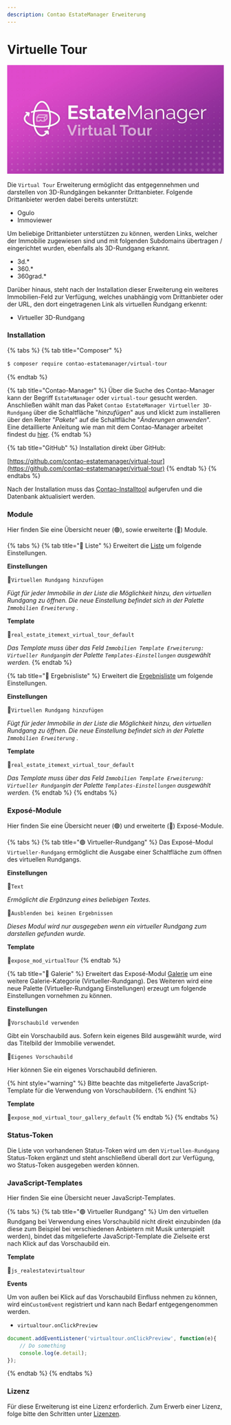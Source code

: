 ```yaml
---
description: Contao EstateManager Erweiterung
---
```


# Virtuelle Tour

![](../../.gitbook/assets/produktbild_virtual-tour_github.jpg)

Die `Virtual Tour` Erweiterung ermöglicht das entgegennehmen und darstellen von 3D-Rundgängen bekannter Drittanbieter. Folgende Drittanbieter werden dabei bereits unterstützt:

* Ogulo
* Immoviewer

Um beliebige Drittanbieter unterstützen zu können, werden Links, welcher der Immobilie zugewiesen sind und mit folgenden Subdomains übertragen / eingerichtet wurden, ebenfalls als 3D-Rundgang erkannt.

* 3d.\*
* 360.\*
* 360grad.\*

Darüber hinaus, steht nach der Installation dieser Erweiterung ein weiteres Immobilien-Feld zur Verfügung, welches unabhängig vom Drittanbieter oder der URL, den dort eingetragenen Link als virtuellen Rundgang erkennt:

* Virtueller 3D-Rundgang

### Installation

{% tabs %}
{% tab title="Composer" %}
```bash
$ composer require contao-estatemanager/virtual-tour
```
{% endtab %}

{% tab title="Contao-Manager" %}
Über die Suche des Contao-Manager kann der Begriff `EstateManager` oder `virtual-tour` gesucht werden. Anschließen wählt man das Paket `Contao EstateManager Virtueller 3D-Rundgang` über die Schaltfläche "_hinzufügen_" aus und klickt zum installieren über den Reiter "_Pakete_" auf die Schaltfläche "_Änderungen anwenden_". Eine detaillierte Anleitung wie man mit dem Contao-Manager arbeitet findest du [hier](https://docs.contao.org/manual/de/installation/erweiterungen-installieren/).
{% endtab %}

{% tab title="GitHub" %}
Installation direkt über GitHub:

[https://github.com/contao-estatemanager/virtual-tour](https://github.com/contao-estatemanager/virtual-tour)
{% endtab %}
{% endtabs %}

Nach der Installation muss das [Contao-Installtool](https://docs.contao.org/manual/de/installation/contao-installtool/) aufgerufen und die Datenbank aktualisiert werden. 

### Module

Hier finden Sie eine Übersicht neuer \(🟢\), sowie erweiterte \(🔵\) Module.

{% tabs %}
{% tab title="🔵 Liste" %}
Erweitert die [Liste](../../installation-konfiguration/frontend-konfiguration/module/liste.md) um folgende Einstellungen.

**Einstellungen**

🔹`Virtuellen Rundgang hinzufügen`

_Fügt für jeder Immobilie in der Liste die Möglichkeit hinzu, den virtuellen Rundgang zu öffnen. Die neue Einstellung befindet sich in der Palette `Immobilien Erweiterung` ._

**Template**

🔸`real_estate_itemext_virtual_tour_default`

_Das Template muss über das Feld `Immobilien Template Erweiterung: Virtueller Rundgang`in der Palette `Templates-Einstellungen` ausgewählt werden._
{% endtab %}

{% tab title="🔵 Ergebnisliste" %}
Erweitert die [Ergebnisliste](../../installation-konfiguration/frontend-konfiguration/module/ergebnisliste.md) um folgende Einstellungen.

**Einstellungen**

🔹`Virtuellen Rundgang hinzufügen`

_Fügt für jeder Immobilie in der Liste die Möglichkeit hinzu, den virtuellen Rundgang zu öffnen. Die neue Einstellung befindet sich in der Palette `Immobilien Erweiterung` ._

**Template**

🔸`real_estate_itemext_virtual_tour_default`

_Das Template muss über das Feld `Immobilien Template Erweiterung: Virtueller Rundgang`in der Palette `Templates-Einstellungen` ausgewählt werden._
{% endtab %}
{% endtabs %}

### Exposé-Module

Hier finden Sie eine Übersicht neuer \(🟢\) und erweiterte \(🔵\) Exposé-Module.

{% tabs %}
{% tab title="🟢 Virtueller-Rundgang" %}
Das Exposé-Modul `Virtueller-Rundgang` ermöglicht die Ausgabe einer Schaltfläche zum öffnen des virtuellen Rundgangs.

**Einstellungen**

🔹`Text`

_Ermöglicht die Ergänzung eines beliebigen Textes._

🔹`Ausblenden bei keinen Ergebnissen`

_Dieses Modul wird nur ausgegeben wenn ein virtueller Rundgang zum darstellen gefunden wurde._

**Template**

🔸`expose_mod_virtualTour`
{% endtab %}

{% tab title="🔵 Galerie" %}
Erweitert das Exposé-Modul [Galerie](../../installation-konfiguration/backend-konfiguration/expose-module/galerie.md) um eine weitere Galerie-Kategorie \(Virtueller-Rundgang\). Des Weiteren wird eine neue Palette \(Virtueller-Rundgang Einstellungen\) erzeugt um folgende Einstellungen vornehmen zu können.

**Einstellungen**

🔹`Vorschaubild verwenden`

Gibt ein Vorschaubild aus. Sofern kein eigenes Bild ausgewählt wurde, wird das Titelbild der Immobilie verwendet.

🔹`Eigenes Vorschaubild`

Hier können Sie ein eigenes Vorschaubild definieren.

{% hint style="warning" %}
Bitte beachte das mitgelieferte JavaScript-Template für die Verwendung von Vorschaubildern.
{% endhint %}

**Template**

🔸`expose_mod_virtual_tour_gallery_default`
{% endtab %}
{% endtabs %}

### Status-Token

Die Liste von vorhandenen Status-Token wird um den `Virtuellen-Rundgang` Status-Token ergänzt und steht anschließend überall dort zur Verfügung, wo Status-Token ausgegeben werden können.

### JavaScript-Templates

Hier finden Sie eine Übersicht neuer JavaScript-Templates.

{% tabs %}
{% tab title="🟢 Virtueller Rundgang" %}
Um den virtuellen Rundgang bei Verwendung eines Vorschaubild nicht direkt einzubinden \(da diese zum Beispiel bei verschiedenen Anbietern mit Musik unterspielt werden\), bindet das mitgelieferte JavaScript-Template die Zielseite erst nach Klick auf das Vorschaubild ein.

**Template**

🔸`js_realestatevirtualtour`

**Events**

Um von außen bei Klick auf das Vorschaubild Einfluss nehmen zu können, wird ein`CustomEvent` registriert und kann nach Bedarf entgegengenommen werden.

* `virtualtour.onClickPreview`

```javascript
document.addEventListener('virtualtour.onClickPreview', function(e){
    // Do something
    console.log(e.detail);
});
```
{% endtab %}
{% endtabs %}

### Lizenz

Für diese Erweiterung ist eine Lizenz erforderlich. Zum Erwerb einer Lizenz, folge bitte den Schritten unter [Lizenzen](../lizenzen.md).

